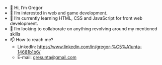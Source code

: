 - 👋 Hi, I’m Gregor
- 👀 I’m interested in web and game development.
- 🌱 I’m currently learning HTML, CSS and JavaScript for front web development.
- 💞️ I’m looking to collaborate on anything revolving around my mentioned skills
- 📫 How to reach me? 
  -   LinkedIn: https://www.linkedin.com/in/gregor-%C5%A1unta-14681b1b6/
  -   E-mail: gresunta@gmail.com

<!---
gr33gYss/gr33gYss is a ✨ special ✨ repository because its `README.md` (this file) appears on your GitHub profile.
You can click the Preview link to take a look at your changes.
--->
